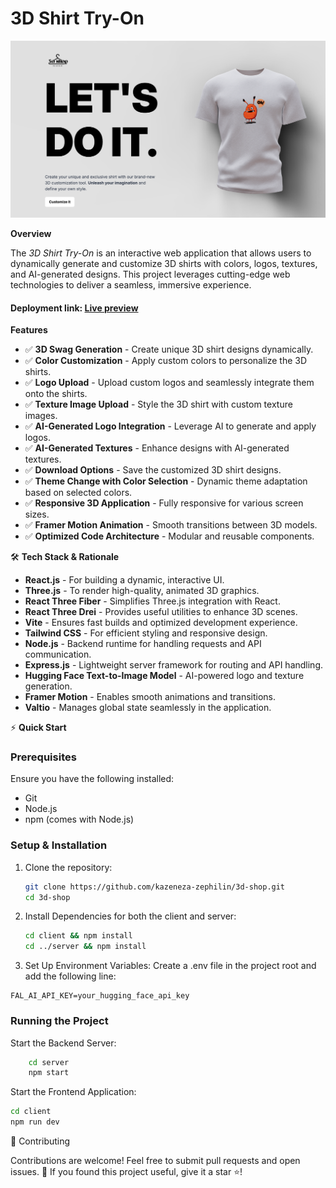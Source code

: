 # 3D Shirt Try-On
![3D Shirt Try-On Screenshot](/client/public/readme-img.png)



**Overview**

The *3D Shirt Try-On* is an interactive web application that allows users to dynamically generate and customize 3D shirts with colors, logos, textures, and AI-generated designs. This project leverages cutting-edge web technologies to deliver a seamless, immersive experience.

#### Deployment link: [Live preview ](https://3d-shop-chi.vercel.app/)
 **Features**

- ✅ **3D Swag Generation** - Create unique 3D shirt designs dynamically.
- ✅ **Color Customization** - Apply custom colors to personalize the 3D shirts.
- ✅ **Logo Upload** - Upload custom logos and seamlessly integrate them onto the shirts.
- ✅ **Texture Image Upload** - Style the 3D shirt with custom texture images.
- ✅ **AI-Generated Logo Integration** - Leverage AI to generate and apply logos.
- ✅ **AI-Generated Textures** - Enhance designs with AI-generated textures.
- ✅ **Download Options** - Save the customized 3D shirt designs.
- ✅ **Theme Change with Color Selection** - Dynamic theme adaptation based on selected colors.
- ✅ **Responsive 3D Application** - Fully responsive for various screen sizes.
- ✅ **Framer Motion Animation** - Smooth transitions between 3D models.
- ✅ **Optimized Code Architecture** - Modular and reusable components.

🛠️ **Tech Stack & Rationale**

- **React.js** - For building a dynamic, interactive UI.
- **Three.js** - To render high-quality, animated 3D graphics.
- **React Three Fiber** - Simplifies Three.js integration with React.
- **React Three Drei** - Provides useful utilities to enhance 3D scenes.
- **Vite** - Ensures fast builds and optimized development experience.
- **Tailwind CSS** - For efficient styling and responsive design.
- **Node.js** - Backend runtime for handling requests and API communication.
- **Express.js** - Lightweight server framework for routing and API handling.
- **Hugging Face Text-to-Image Model** - AI-powered logo and texture generation.
- **Framer Motion** - Enables smooth animations and transitions.
- **Valtio** - Manages global state seamlessly in the application.

⚡ **Quick Start**

### Prerequisites

Ensure you have the following installed:

- Git
- Node.js
- npm (comes with Node.js)

### Setup & Installation

1. Clone the repository:
   ```bash
   git clone https://github.com/kazeneza-zephilin/3d-shop.git
   cd 3d-shop
   ```
2. Install Dependencies for both the client and server:
   ```bash
   cd client && npm install
   cd ../server && npm install
   ```
3. Set Up Environment Variables:
Create a .env file in the project root and add the following line:
```env
FAL_AI_API_KEY=your_hugging_face_api_key
```
### Running the Project
Start the Backend Server:
```bash
    cd server
    npm start
```
Start the Frontend Application:
```bash
cd client
npm run dev
```
🤝 Contributing

Contributions are welcome! Feel free to submit pull requests and open issues.
🌟 If you found this project useful, give it a star ⭐!
